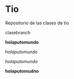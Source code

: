 # Tio
Repositorio de las clases de tio 

clasebranch

**holaputomundo**

_holaputomundo_

*holaputomundo*

__holaputomudno__
